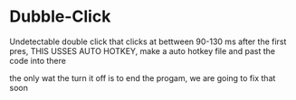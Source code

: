 # Dubble-Click
Undetectable double click that clicks at bettween 90-130 ms after the first pres, THIS USSES AUTO HOTKEY, make a auto hotkey file and past the code into there

the only wat the turn it off is to end the progam, we are going to fix that soon
